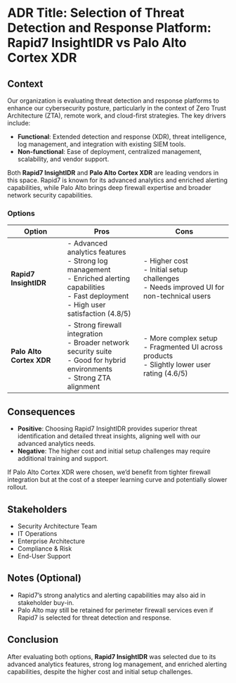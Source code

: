 
# ADR Title: Selection of Threat Detection and Response Platform: Rapid7 InsightIDR vs Palo Alto Cortex XDR

## Context

Our organization is evaluating threat detection and response platforms to enhance our cybersecurity posture, particularly in the context of Zero Trust Architecture (ZTA), remote work, and cloud-first strategies. The key drivers include:

- **Functional**: Extended detection and response (XDR), threat intelligence, log management, and integration with existing SIEM tools.
- **Non-functional**: Ease of deployment, centralized management, scalability, and vendor support.

Both **Rapid7 InsightIDR** and **Palo Alto Cortex XDR** are leading vendors in this space. Rapid7 is known for its advanced analytics and enriched alerting capabilities, while Palo Alto brings deep firewall expertise and broader network security capabilities.

### Options

| Option | Pros | Cons |
|--------|------|------|
| **Rapid7 InsightIDR** | - Advanced analytics features<br>- Strong log management<br>- Enriched alerting capabilities<br>- Fast deployment<br>- High user satisfaction (4.8/5) | - Higher cost<br>- Initial setup challenges<br>- Needs improved UI for non-technical users |
| **Palo Alto Cortex XDR** | - Strong firewall integration<br>- Broader network security suite<br>- Good for hybrid environments<br>- Strong ZTA alignment | - More complex setup<br>- Fragmented UI across products<br>- Slightly lower user rating (4.6/5) |

## Consequences

- **Positive**: Choosing Rapid7 InsightIDR provides superior threat identification and detailed threat insights, aligning well with our advanced analytics needs.
- **Negative**: The higher cost and initial setup challenges may require additional training and support.

If Palo Alto Cortex XDR were chosen, we’d benefit from tighter firewall integration but at the cost of a steeper learning curve and potentially slower rollout.

## Stakeholders

- Security Architecture Team  
- IT Operations  
- Enterprise Architecture  
- Compliance & Risk  
- End-User Support

## Notes (Optional)

- Rapid7’s strong analytics and alerting capabilities may also aid in stakeholder buy-in.
- Palo Alto may still be retained for perimeter firewall services even if Rapid7 is selected for threat detection and response.

## Conclusion

After evaluating both options, **Rapid7 InsightIDR** was selected due to its advanced analytics features, strong log management, and enriched alerting capabilities, despite the higher cost and initial setup challenges.
